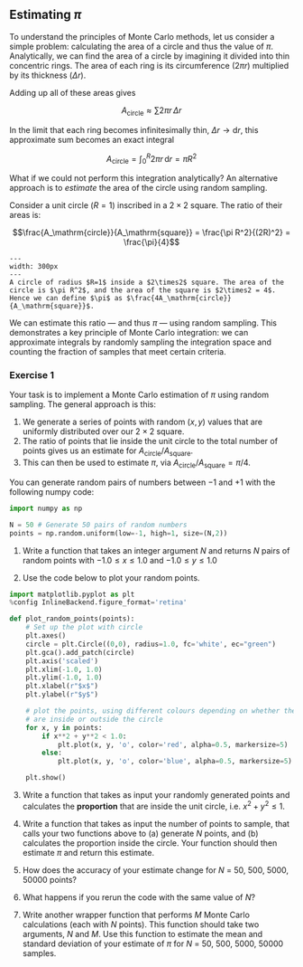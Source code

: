 ## Estimating $\pi$

To understand the principles of Monte Carlo methods, let us consider a simple problem: calculating the area of a circle and thus the value of $\pi$. Analytically, we can find the area of a circle by imagining it divided into thin concentric rings. The area of each ring is its circumference ($2\pi r$) multiplied by its thickness ($\Delta r$).

Adding up all of these areas gives

$$A_\mathrm{circle} \approx \sum 2\pi r\,\Delta r$$

In the limit that each ring becomes infinitesimally thin, $\Delta r \to \mathrm{d}r$, this approximate sum becomes an exact integral

$$A_\mathrm{circle} = \int_0^R 2\pi r\,\mathrm{d}r = \pi R^2$$

What if we could not perform this integration analytically? An alternative approach is to _estimate_ the area of the circle using random sampling.

Consider a unit circle ($R=1$) inscribed in a $2\times2$ square. The ratio of their areas is:

$$\frac{A_\mathrm{circle}}{A_\mathrm{square}} = \frac{\pi R^2}{(2R)^2} = \frac{\pi}{4}$$


```{figure} ./figures/relative_areas.png
---
width: 300px
---
A circle of radius $R=1$ inside a $2\times2$ square. The area of the circle is $\pi R^2$, and the area of the square is $2\times2 = 4$. Hence we can define $\pi$ as $\frac{4A_\mathrm{circle}}{A_\mathrm{square}}$.
```

We can estimate this ratio &mdash; and thus $\pi$ &mdash; using random sampling. This demonstrates a key principle of Monte Carlo integration: we can approximate integrals by randomly sampling the integration space and counting the fraction of samples that meet certain criteria.

### Exercise 1

Your task is to implement a Monte Carlo estimation of $\pi$ using random sampling. The general approach is this:
1. We generate a series of points with random $(x,y)$ values that are uniformly distributed over our $2\times2$ square.
2. The ratio of points that lie inside the unit circle to the total number of points gives us an estimate for $A_\mathrm{circle}/A_\mathrm{square}$.
2. This can then be used to estimate $\pi$, via $A_\mathrm{circle}/A_\mathrm{square} = \pi/4$.

You can generate random pairs of numbers between $-1$ and $+1$ with the following numpy code:

```python
import numpy as np

N = 50 # Generate 50 pairs of random numbers
points = np.random.uniform(low=-1, high=1, size=(N,2))
```

1. Write a function that takes an integer argument $N$ and returns $N$ pairs of random points with $-1.0\leq x \leq1.0$ and $-1.0 \leq y \leq 1.0$

2. Use the code below to plot your random points.

```python
import matplotlib.pyplot as plt
%config InlineBackend.figure_format='retina'

def plot_random_points(points):
    # Set up the plot with circle
    plt.axes()
    circle = plt.Circle((0,0), radius=1.0, fc='white', ec="green")
    plt.gca().add_patch(circle)
    plt.axis('scaled')
    plt.xlim(-1.0, 1.0)
    plt.ylim(-1.0, 1.0)
    plt.xlabel(r"$x$")
    plt.ylabel(r"$y$")

    # plot the points, using different colours depending on whether they
    # are inside or outside the circle
    for x, y in points:
        if x**2 + y**2 < 1.0:
            plt.plot(x, y, 'o', color='red', alpha=0.5, markersize=5)
        else:
            plt.plot(x, y, 'o', color='blue', alpha=0.5, markersize=5)

    plt.show()
```

3. Write a function that takes as input your randomly generated points and calculates the __proportion__ that are inside the unit circle, i.e. $x^2 + y^2 \leq 1$.

4. Write a function that takes as input the number of points to sample, that calls your two functions above to (a) generate $N$ points, and (b) calculates the proportion inside the circle. Your function should then estimate $\pi$ and return this estimate.

5. How does the accuracy of your estimate change for $N$ = 50, 500, 5000, 50000 points?

6. What happens if you rerun the code with the same value of $N$?

7. Write another wrapper function that performs $M$ Monte Carlo calculations (each with $N$ points). This function should take two arguments, $N$ and $M$. Use this function to estimate the mean and standard deviation of your estimate of $\pi$ for $N$ = 50, 500, 5000, 50000 samples.

